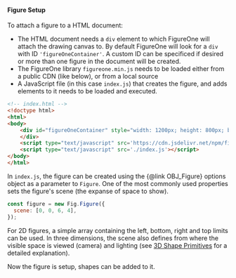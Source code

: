 
#### Figure Setup

To attach a figure to a HTML document:

* The HTML document needs a `div` element to which FigureOne will attach the drawing canvas to. By default FigureOne will look for a `div` with ID `'figureOneContainer'`. A custom ID can be specificed if desired or more than one figure in the document will be created.
* The FigureOne library `figureone.min.js` needs to be loaded either from a public CDN (like below), or from a local source
* A JavaScript file (in this case `index.js`) that creates the figure, and adds elements to it needs to be loaded and executed.

```html
<!-- index.html -->
<!doctype html>
<html>
<body>
    <div id="figureOneContainer" style="width: 1200px; height: 800px; background-color: white;">
    </div>
    <script type="text/javascript" src='https://cdn.jsdelivr.net/npm/figureone@0.11.2/figureone.min.js'></script>
    <script type="text/javascript" src='./index.js'></script>
</body>
</html>
```

In `index.js`, the figure can be created using the {@link OBJ_Figure} options object as a parameter to `Figure`. One of the most commonly used properties sets the figure's scene (the expanse of space to show).

```js
const figure = new Fig.Figure({
  scene: [0, 0, 6, 4],
});
```

For 2D figures, a simple array containing the left, bottom, right and top limits can be used. In three dimensions, the scene also defines from where the visible space is viewed (camera) and lighting (see <a href="##3d-shape-primitives">3D Shape Primitives</a> for a detailed explanation).


Now the figure is setup, shapes can be added to it.